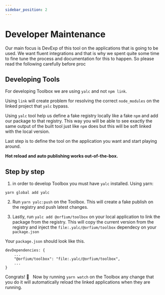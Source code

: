 ```yaml
---
sidebar_position: 2
---
```

# Developer Maintenance

Our main focus is DevExp of this tool on the applications that is going to be used. We want fluent integrations and that is why we spent
quite some time to fine tune the process and documentation for this to happen. So please read the following carefully before proc

## Developing Tools

For developing Toolbox we are using `yalc` and not `npm link`.  

Using `link` will create problem for resolving the correct `node_modules` on the linked project that `yalc` bypass.

Using `yalc` tool help us define a fake registry locally like a fake `npm` and add our package to that registry. 
This way you will be able to see exactly the same output of the built tool just like `npm` does but this will be soft linked with the local version.

Last step is to define the tool on the application you want and start playing around. 

**Hot reload and auto publishing works out-of-the-box.**


## Step by step

1) in order to develop Toolbox you must have `yalc` installed. Using yarn:
```
yarn global add yalc
```
2) Run `yarn yalc:push` on the Toolbox. This will create a fake publish on the registry and push latest changes.

3) Lastly, run `yalc add @orfium/toolbox` on your local application to link the package from the registry.
This will copy the current version from the registry and inject the `file:.yalc/@orfium/toolbox` dependecy on your `package.json`

Your `package.json` should look like this.
```
devDependencies: {
    ...
    "@orfium/toolbox": "file:.yalc/@orfium/toolbox",
    ...
}
```

Congrats! 🎉 &nbsp; Now by running `yarn watch` on the Toolbox any change that you do it will automatically reload the linked applications when they are running.
